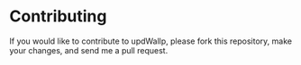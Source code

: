 Contributing
============
If you would like to contribute to updWallp, please
fork this repository, make your changes, and send me a pull request.
